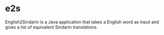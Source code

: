 e2s
===

English2Sindarin is a Java application that takes a English word as input and gives a list of equivalent Sindarin translations.

